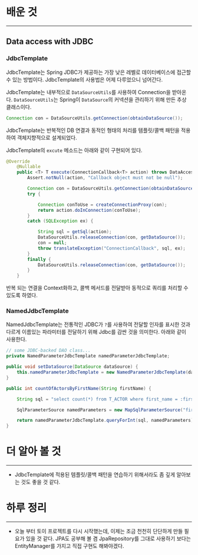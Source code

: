 # 배운 것
---
## Data access with JDBC

### JdbcTemplate
JdbcTemplate는 Spring JDBC가 제공하는 가장 낮은 레벨로 데이터베이스에 접근할 수 있는 방법이다. JdbcTemplate의 사용법은 어제 다루었으니 넘어간다.<br/>

JdbcTemplate는 내부적으로 `DataSourceUtils`를 사용하여 Connection을 받아온다. `DataSourceUtils`는 Spring이 `DataSource`의 커넥션을 관리하기 위해 만든 추상 클래스이다.

```java
Connection con = DataSourceUtils.getConnection(obtainDataSource());
```
JdbcTemplate는 반복적인 DB 연결과 동적인 형태의 처리를 템플릿/콜백 패턴을 적용하여 객체지향적으로 설계되었다.

JdbcTemplate의 `excute` 메소드는 아래와 같이 구현되어 있다.
```java
@Override
	@Nullable
	public <T> T execute(ConnectionCallback<T> action) throws DataAccessException {
		Assert.notNull(action, "Callback object must not be null");

		Connection con = DataSourceUtils.getConnection(obtainDataSource());
		try {

			Connection conToUse = createConnectionProxy(con);
			return action.doInConnection(conToUse);
		}
		catch (SQLException ex) {

			String sql = getSql(action);
			DataSourceUtils.releaseConnection(con, getDataSource());
			con = null;
			throw translateException("ConnectionCallback", sql, ex);
		}
		finally {
			DataSourceUtils.releaseConnection(con, getDataSource());
		}
	}
```

반복 되는 연결을 Context화하고, 콜백 메서드를 전달받아 동적으로 쿼리를 처리할 수 있도록 하였다.

### NamedJdbcTemplate
NamedJdbcTemplate는 전통적인 JDBC가 `?`를 사용하여 전달할 인자를 표시한 것과 다르게 이름있는 파라미터를 전달하기 위해 Jdbc를 감싼 것을 의미한다. 아래와 같이 사용한다.
```java
// some JDBC-backed DAO class...
private NamedParameterJdbcTemplate namedParameterJdbcTemplate;

public void setDataSource(DataSource dataSource) {
    this.namedParameterJdbcTemplate = new NamedParameterJdbcTemplate(dataSource);
}

public int countOfActorsByFirstName(String firstName) {

    String sql = "select count(*) from T_ACTOR where first_name = :first_name";

    SqlParameterSource namedParameters = new MapSqlParameterSource("first_name", firstName);

    return namedParameterJdbcTemplate.queryForInt(sql, namedParameters);
}
```
# 더 알아 볼 것
---

- JdbcTemplate에 적용된 템플릿/콜백 패턴을 연습하기 위해서라도 좀 깊게 알아보는 것도 좋을 것 같다.

# 하루 정리
---
- 오늘 부터 토이 프로젝트를 다시 시작했는데, 이제는 조금 천천히 단단하게 만들 필요가 있을 것 같다. JPA도 공부해 볼 겸 JpaRepository를 그대로 사용하기 보다는 EntityManager를 가지고 직접 구현도 해봐야겠다.


